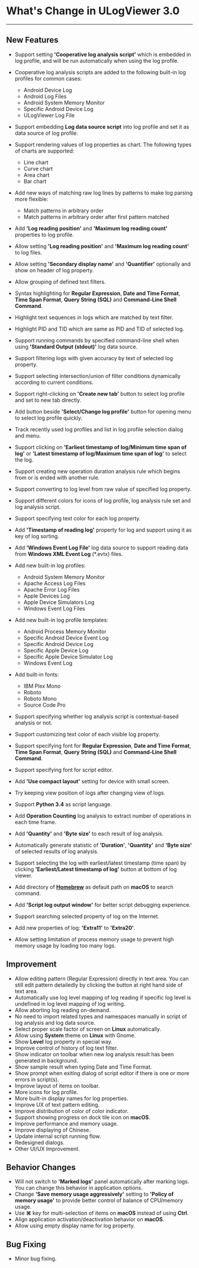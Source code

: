 ﻿# What's Change in ULogViewer 3.0
 ---

## New Features
+ Support setting **'Cooperative log analysis script'** which is embedded in log profile, and will be run automatically when using the log profile.
+ Cooperative log analysis scripts are added to the following built-in log profiles for common cases:
    + Android Device Log
    + Android Log Files
    + Android System Memory Monitor
    + Specific Android Device Log
    + ULogViewer Log File
+ Support embedding **Log data source script** into log profile and set it as data source of log profile.
+ Support rendering values of log properties as chart. The following types of charts are supported:
    + Line chart
    + Curve chart
    + Area chart
    + Bar chart
+ Add new ways of matching raw log lines by patterns to make log parsing more flexible:
    + Match patterns in arbitrary order
    + Match patterns in arbitrary order after first pattern matched
+ Add **'Log reading position'** and **'Maximum log reading count'** properties to log profile.
+ Allow setting **'Log reading position'** and **'Maximum log reading count'** to log files.
+ Allow setting **'Secondary display name'** and **'Quantifier'** optionally and show on header of log property.
+ Allow grouping of defined text filters.
+ Syntax highlighting for **Regular Expression**, **Date and Time Format**, **Time Span Format**, **Query String (SQL)** and **Command-Line Shell Command**.
+ Highlight text sequences in logs which are matched by text filter.
+ Highlight PID and TID which are same as PID and TID of selected log.
+ Support running commands by specified command-line shell when using **'Standard Output (stdout)'** log data source.
+ Support filtering logs with given accuracy by text of selected log property.
+ Support selecting intersection/union of filter conditions dynamically according to current conditions.
+ Support right-clicking on **'Create new tab'** button to select log profile and set to new tab directly.
+ Add button beside **'Select/Change log profile'** button for opening menu to select log profile quickly.
+ Track recently used log profiles and list in log profile selection dialog and menu.
+ Support clicking on **'Earliest timestamp of log/Minimum time span of log'** or **'Latest timestamp of log/Maximum time span of log'** to select the log.
+ Support creating new operation duration analysis rule which begins from or is ended with another rule.
+ Support converting to log level from raw value of specified log property.
+ Support different colors for icons of log profile, log analysis rule set and log analysis script.
+ Support specifying text color for each log property.
+ Add **'Timestamp of reading log'** property for log and support using it as key of log sorting.
+ Add **'Windows Event Log File'** log data source to support reading data from **Windows XML Event Log** (*.evtx) files.
+ Add new built-in log profiles: 
    + Android System Memory Monitor
    + Apache Access Log Files
    + Apache Error Log Files
    + Apple Devices Log
    + Apple Device Simulators Log
    + Windows Event Log Files

+ Add new built-in log profile templates: 
    + Android Process Memory Monitor
    + Specific Android Device Event Log
    + Specific Android Device Log
    + Specific Apple Device Log
    + Specific Apple Device Simulator Log
    + Windows Event Log

+ Add built-in fonts:
    + IBM Plex Mono
    + Roboto
    + Roboto Mono
    + Source Code Pro

+ Support specifying whether log analysis script is contextual-based analysis or not.
+ Support customizing text color of each visible log property.
+ Support specifying font for **Regular Expression**, **Date and Time Format**, **Time Span Format**, **Query String (SQL)** and **Command-Line Shell Command**.
+ Support specifying font for script editor.
+ Add **'Use compact layout'** setting for device with small screen.
+ Try keeping view position of logs after changing view of logs.
+ Support **Python 3.4** as script language.
+ Add **Operation Counting** log analysis to extract number of operations in each time frame.
+ Add **'Quantity'** and **'Byte size'** to each result of log analysis.
+ Automatically generate statistic of **'Duration'**, **'Quantity'** and **'Byte size'** of selected results of log analysis.
+ Support selecting the log with earliest/latest timestamp (time span) by clicking **'Earliest/Latest timestamp of log'** button at bottom of log viewer.
+ Add directory of [**Homebrew**](https://brew.sh/) as default path on **macOS** to search command.
+ Add **'Script log output window'** for better script debugging experience.
+ Support searching selected property of log on the Internet.
+ Add new properties of log: **'Extra11'** to **'Extra20'**.
+ Allow setting limitation of process memory usage to prevent high memory usage by loading too many logs.

## Improvement
+ Allow editing pattern (Regular Expression) directly in text area. You can still edit pattern detailedly by clicking the button at right hand side of text area.
+ Automatically use log level mapping of log reading if specific log level is undefined in log level mapping of log writing.
+ Allow aborting log reading on-demand.
+ No need to import related types and namespaces manually in script of log analysis and log data source.
+ Select proper scale factor of screen on **Linux** automatically.
+ Allow using **System** theme on **Linux** with Gnome.
+ Show **Level** log property in special way.
+ Improve control of history of log text filter.
+ Show indicator on toolbar when new log analysis result has been generated in background.
+ Show sample result when typing Date and Time Format.
+ Show prompt when exiting dialog of script editor if there is one or more errors in script(s).
+ Improve layout of items on toolbar.
+ More icons for log profile.
+ More built-in display names for log properties.
+ Improve UX of text pattern editing.
+ Improve distribution of color of color indicator.
+ Support showing progress on dock tile icon on **macOS**.
+ Improve performance and memory usage.
+ Improve displaying of Chinese.
+ Update internal script running flow.
+ Redesigned dialogs.
+ Other UI/UX Improvement.

## Behavior Changes
+ Will not switch to **'Marked logs'** panel automatically after marking logs. You can change this behavior in application options.
+ Change **'Save memory usage aggressively'** setting to **'Policy of memory usage'** to provide better control of balance of CPU/memory usage. 
+ Use **⌘** key for multi-selection of items on **macOS** instead of using **Ctrl**.
+ Align application activation/deactivation behavior on **macOS**.
+ Allow using empty display name for log property.

## Bug Fixing
+ Minor bug fixing.